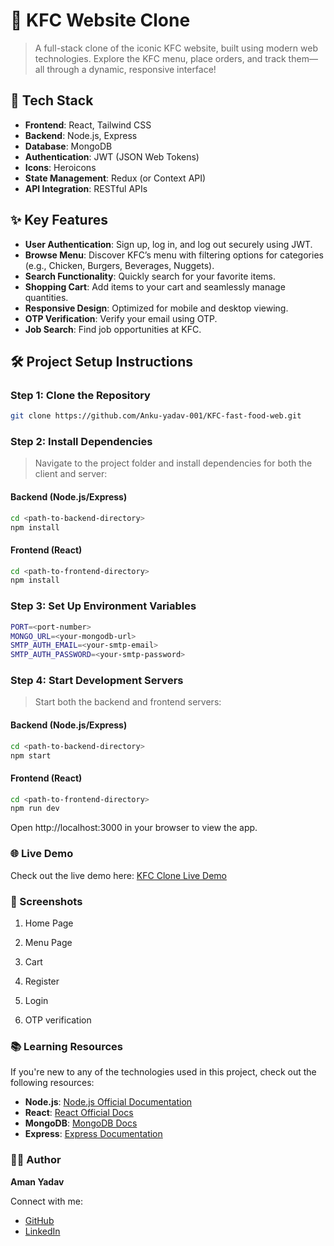 # 🍗 KFC Website Clone

> A full-stack clone of the iconic KFC website, built using modern web technologies. Explore the KFC menu, place orders, and track them—all through a dynamic, responsive interface!

## 🚀 Tech Stack

- **Frontend**: React, Tailwind CSS
- **Backend**: Node.js, Express
- **Database**: MongoDB
- **Authentication**: JWT (JSON Web Tokens)
- **Icons**: Heroicons
- **State Management**: Redux (or Context API)
- **API Integration**: RESTful APIs

## ✨ Key Features

- **User Authentication**: Sign up, log in, and log out securely using JWT.
- **Browse Menu**: Discover KFC’s menu with filtering options for categories (e.g., Chicken, Burgers, Beverages, Nuggets).
- **Search Functionality**: Quickly search for your favorite items.
- **Shopping Cart**: Add items to your cart and seamlessly manage quantities.
- **Responsive Design**: Optimized for mobile and desktop viewing.
- **OTP Verification**: Verify your email using OTP.
- **Job Search**: Find job opportunities at KFC.

## 🛠 Project Setup Instructions

### Step 1: Clone the Repository
```bash
git clone https://github.com/Anku-yadav-001/KFC-fast-food-web.git
```

### Step 2: Install Dependencies
> Navigate to the project folder and install dependencies for both the client and server:
#### Backend (Node.js/Express)
```bash
cd <path-to-backend-directory>
npm install
```

#### Frontend (React)
```bash
cd <path-to-frontend-directory>
npm install
```
### Step 3: Set Up Environment Variables
```bash
PORT=<port-number>
MONGO_URL=<your-mongodb-url>
SMTP_AUTH_EMAIL=<your-smtp-email>
SMTP_AUTH_PASSWORD=<your-smtp-password>
```
### Step 4: Start Development Servers
> Start both the backend and frontend servers:
#### Backend (Node.js/Express)
```bash
cd <path-to-backend-directory>
npm start
```
#### Frontend (React)
```bash
cd <path-to-frontend-directory>
npm run dev
```
Open http://localhost:3000 in your browser to view the app.

### 🌐 Live Demo
Check out the live demo here: [KFC Clone Live Demo](project-link)


### 📸 Screenshots
1. Home Page

2. Menu Page

3. Cart

4. Register

5. Login

6. OTP verification

### 📚 Learning Resources
If you're new to any of the technologies used in this project, check out the following resources:

- **Node.js**: [Node.js Official Documentation](https://nodejs.org/docs/latest/api/)
- **React**: [React Official Docs](https://legacy.reactjs.org/docs/getting-started.html)
- **MongoDB**: [MongoDB Docs](https://www.mongodb.com/docs/)
- **Express**: [Express Documentation](https://expressjs.com/en/starter/installing.html)


### 👨‍💻 Author

**Aman Yadav**

Connect with me:

- [GitHub](https://github.com/Anku-yadav-001)
- [LinkedIn](https://www.linkedin.com/in/aman-yadav-462a62258/)
